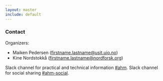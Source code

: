```yaml
---
layout: master
include: default
---
```


### Contact

Organizers:

- Maiken Pedersen (firstname.lastname@usit.uio.no)
- Kine Nordstokk&aring; (firstname.lastname@nordforsk.org)

Slack channel for practical and technical information [#ahm](https://neic.slack.com/messages/ahm/).
Slack channel for social sharing [#ahm-social](https://neic.slack.com/messages/ahm-social/).